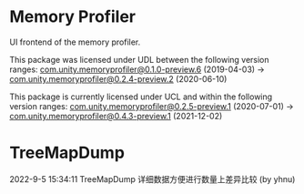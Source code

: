 # Memory Profiler

UI frontend of the memory profiler.

This package was licensed under UDL between the following version ranges:
com.unity.memoryprofiler@0.1.0-preview.6 (2019-04-03) -> com.unity.memoryprofiler@0.2.4-preview.2 (2020-06-10)

This package is currently licensed under UCL and within the following version ranges:
com.unity.memoryprofiler@0.2.5-preview.1 (2020-07-01) -> com.unity.memoryprofiler@0.4.3-preview.1 (2021-12-02)

# TreeMapDump

2022-9-5 15:34:11 TreeMapDump 详细数据方便进行数量上差异比较 (by yhnu)
